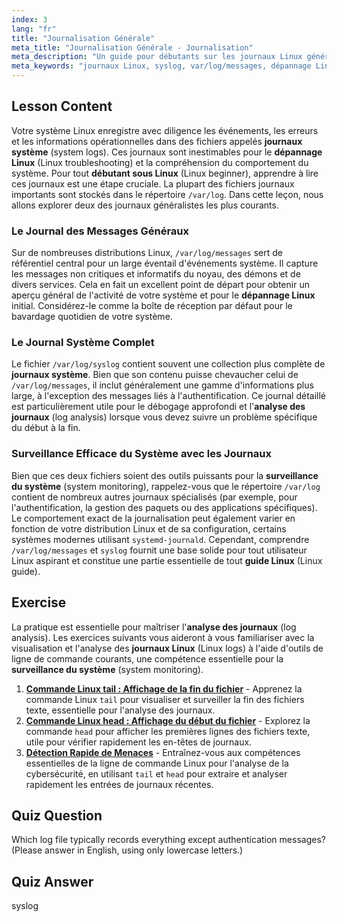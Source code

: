 ```yaml
---
index: 3
lang: "fr"
title: "Journalisation Générale"
meta_title: "Journalisation Générale - Journalisation"
meta_description: "Un guide pour débutants sur les journaux Linux généraux. Apprenez sur /var/log/messages et syslog pour une surveillance efficace du système, l'analyse des journaux et le dépannage Linux."
meta_keywords: "journaux Linux, syslog, var/log/messages, dépannage Linux, journaux système, analyse de journaux, surveillance système, guide Linux, débutant Linux, /var/log"
---
```


## Lesson Content

Votre système Linux enregistre avec diligence les événements, les erreurs et les informations opérationnelles dans des fichiers appelés **journaux système** (system logs). Ces journaux sont inestimables pour le **dépannage Linux** (Linux troubleshooting) et la compréhension du comportement du système. Pour tout **débutant sous Linux** (Linux beginner), apprendre à lire ces journaux est une étape cruciale. La plupart des fichiers journaux importants sont stockés dans le répertoire `/var/log`. Dans cette leçon, nous allons explorer deux des journaux généralistes les plus courants.

### Le Journal des Messages Généraux

Sur de nombreuses distributions Linux, `/var/log/messages` sert de référentiel central pour un large éventail d'événements système. Il capture les messages non critiques et informatifs du noyau, des démons et de divers services. Cela en fait un excellent point de départ pour obtenir un aperçu général de l'activité de votre système et pour le **dépannage Linux** initial. Considérez-le comme la boîte de réception par défaut pour le bavardage quotidien de votre système.

### Le Journal Système Complet

Le fichier `/var/log/syslog` contient souvent une collection plus complète de **journaux système**. Bien que son contenu puisse chevaucher celui de `/var/log/messages`, il inclut généralement une gamme d'informations plus large, à l'exception des messages liés à l'authentification. Ce journal détaillé est particulièrement utile pour le débogage approfondi et l'**analyse des journaux** (log analysis) lorsque vous devez suivre un problème spécifique du début à la fin.

### Surveillance Efficace du Système avec les Journaux

Bien que ces deux fichiers soient des outils puissants pour la **surveillance du système** (system monitoring), rappelez-vous que le répertoire `/var/log` contient de nombreux autres journaux spécialisés (par exemple, pour l'authentification, la gestion des paquets ou des applications spécifiques). Le comportement exact de la journalisation peut également varier en fonction de votre distribution Linux et de sa configuration, certains systèmes modernes utilisant `systemd-journald`. Cependant, comprendre `/var/log/messages` et `syslog` fournit une base solide pour tout utilisateur Linux aspirant et constitue une partie essentielle de tout **guide Linux** (Linux guide).

## Exercise

La pratique est essentielle pour maîtriser l'**analyse des journaux** (log analysis). Les exercices suivants vous aideront à vous familiariser avec la visualisation et l'analyse des **journaux Linux** (Linux logs) à l'aide d'outils de ligne de commande courants, une compétence essentielle pour la **surveillance du système** (system monitoring).

1. **[Commande Linux tail : Affichage de la fin du fichier](https://labex.io/fr/labs/linux-linux-tail-command-file-end-display-214303)** - Apprenez la commande Linux `tail` pour visualiser et surveiller la fin des fichiers texte, essentielle pour l'analyse des journaux.
2. **[Commande Linux head : Affichage du début du fichier](https://labex.io/fr/labs/linux-linux-head-command-file-beginning-display-214302)** - Explorez la commande `head` pour afficher les premières lignes des fichiers texte, utile pour vérifier rapidement les en-têtes de journaux.
3. **[Détection Rapide de Menaces](https://labex.io/fr/labs/linux-rapid-threat-detection-387930)** - Entraînez-vous aux compétences essentielles de la ligne de commande Linux pour l'analyse de la cybersécurité, en utilisant `tail` et `head` pour extraire et analyser rapidement les entrées de journaux récentes.

## Quiz Question

Which log file typically records everything except authentication messages? (Please answer in English, using only lowercase letters.)

## Quiz Answer

syslog
